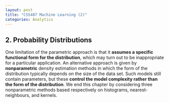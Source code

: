 ```yaml
---
layout: post
title: "CS5487 Machine Learning (2)"
categories: Analytics
---
```


## 2. Probability Distributions

One limitation of the parametric approach is that it **assumes a specific functional form for the distribution**, which may turn out to be inappropriate for a particular application. An alternative approach is given by **nonparametric** density estimation methods in which the form of the distribution typically depends on the size of the data set. Such models still contain parameters, but these **control the model complexity rather than the form of the distribution**. We end this chapter by considering three nonparametric methods based respectively on histograms, nearest-neighbours, and kernels.